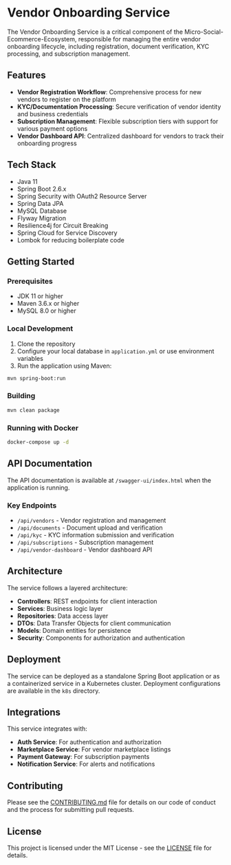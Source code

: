 # Vendor Onboarding Service

The Vendor Onboarding Service is a critical component of the Micro-Social-Ecommerce-Ecosystem, responsible for managing the entire vendor onboarding lifecycle, including registration, document verification, KYC processing, and subscription management.

## Features

- **Vendor Registration Workflow**: Comprehensive process for new vendors to register on the platform
- **KYC/Documentation Processing**: Secure verification of vendor identity and business credentials
- **Subscription Management**: Flexible subscription tiers with support for various payment options
- **Vendor Dashboard API**: Centralized dashboard for vendors to track their onboarding progress

## Tech Stack

- Java 11
- Spring Boot 2.6.x
- Spring Security with OAuth2 Resource Server
- Spring Data JPA
- MySQL Database
- Flyway Migration
- Resilience4j for Circuit Breaking
- Spring Cloud for Service Discovery
- Lombok for reducing boilerplate code

## Getting Started

### Prerequisites

- JDK 11 or higher
- Maven 3.6.x or higher
- MySQL 8.0 or higher

### Local Development

1. Clone the repository
2. Configure your local database in `application.yml` or use environment variables
3. Run the application using Maven:

```bash
mvn spring-boot:run
```

### Building

```bash
mvn clean package
```

### Running with Docker

```bash
docker-compose up -d
```

## API Documentation

The API documentation is available at `/swagger-ui/index.html` when the application is running.

### Key Endpoints

- `/api/vendors` - Vendor registration and management
- `/api/documents` - Document upload and verification
- `/api/kyc` - KYC information submission and verification
- `/api/subscriptions` - Subscription management
- `/api/vendor-dashboard` - Vendor dashboard API

## Architecture

The service follows a layered architecture:

- **Controllers**: REST endpoints for client interaction
- **Services**: Business logic layer
- **Repositories**: Data access layer
- **DTOs**: Data Transfer Objects for client communication
- **Models**: Domain entities for persistence
- **Security**: Components for authorization and authentication

## Deployment

The service can be deployed as a standalone Spring Boot application or as a containerized service in a Kubernetes cluster. Deployment configurations are available in the `k8s` directory.

## Integrations

This service integrates with:

- **Auth Service**: For authentication and authorization
- **Marketplace Service**: For vendor marketplace listings
- **Payment Gateway**: For subscription payments
- **Notification Service**: For alerts and notifications

## Contributing

Please see the [CONTRIBUTING.md](../../CONTRIBUTING.md) file for details on our code of conduct and the process for submitting pull requests.

## License

This project is licensed under the MIT License - see the [LICENSE](LICENSE) file for details.
